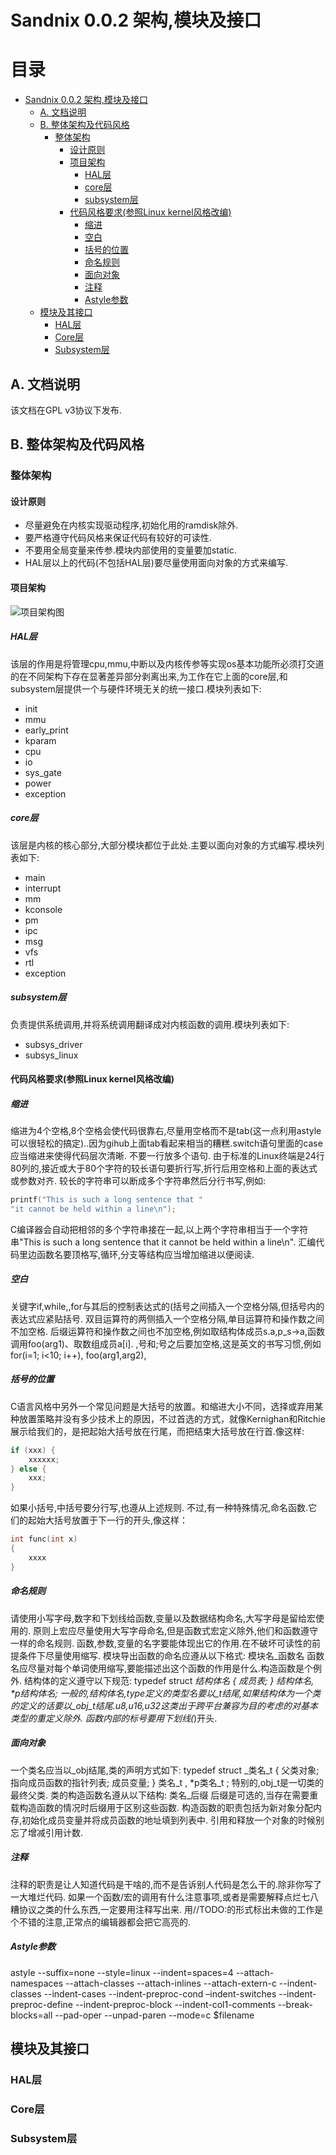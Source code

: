 # Sandnix 0.0.2 架构,模块及接口

目录
=================

* [Sandnix 0.0.2 架构,模块及接口](#sandnix-002-架构模块及接口)
  * [A. 文档说明](#a-文档说明)
  * [B. 整体架构及代码风格](#b-整体架构及代码风格)
    * [整体架构](#整体架构)
      * [设计原则](#设计原则)
      * [项目架构](#项目架构)
        * [HAL层](#hal层)
        * [core层](#core层)
        * [subsystem层](#subsystem层)
      * [代码风格要求(参照Linux kernel风格改编)](#代码风格要求参照linux-kernel风格改编)
        * [缩进](#缩进)
        * [空白](#空白)
        * [括号的位置](#括号的位置)
        * [命名规则](#命名规则)
        * [面向对象](#面向对象)
        * [注释](#注释)
        * [Astyle参数](#astyle参数)
  * [模块及其接口](#模块及其接口)
    * [HAL层](#hal层)
    * [Core层](#core层)
    * [Subsystem层](#subsystem层)

## A. 文档说明
该文档在GPL v3协议下发布.

## B. 整体架构及代码风格

### 整体架构

#### 设计原则

* 尽量避免在内核实现驱动程序,初始化用的ramdisk除外.
* 要严格遵守代码风格来保证代码有较好的可读性.
* 不要用全局变量来传参.模块内部使用的变量要加static.
* HAL层以上的代码(不包括HAL层)要尽量使用面向对象的方式来编写.

#### 项目架构

![项目架构图](http://7xsd89.com1.z0.glb.clouddn.com/project-arch.png)

##### HAL层

该层的作用是将管理cpu,mmu,中断以及内核传参等实现os基本功能所必须打交道的在不同架构下存在显著差异部分剥离出来,为工作在它上面的core层,和subsystem层提供一个与硬件环境无关的统一接口.模块列表如下:

* init
* mmu
* early_print
* kparam
* cpu
* io
* sys_gate
* power
* exception

##### core层

该层是内核的核心部分,大部分模块都位于此处.主要以面向对象的方式编写.模块列表如下:

* main
* interrupt
* mm
* kconsole
* pm
* ipc
* msg
* vfs
* rtl
* exception

##### subsystem层

负责提供系统调用,并将系统调用翻译成对内核函数的调用.模块列表如下:

* subsys_driver
* subsys_linux

#### 代码风格要求(参照Linux kernel风格改编)

##### 缩进

缩进为4个空格,8个空格会使代码很靠右,尽量用空格而不是tab(这一点利用astyle可以很轻松的搞定)..因为gihub上面tab看起来相当的糟糕.switch语句里面的case应当缩进来使得代码层次清晰.
不要一行放多个语句.
由于标准的Linux终端是24行80列的,接近或大于80个字符的较长语句要折行写,折行后用空格和上面的表达式或参数对齐.
较长的字符串可以断成多个字符串然后分行书写,例如:

```c
printf("This is such a long sentence that " 
"it cannot be held within a line\n");
```

C编译器会自动把相邻的多个字符串接在一起,以上两个字符串相当于一个字符串"This is such a long sentence that it cannot be held within a line\n".
汇编代码里边函数名要顶格写,循环,分支等结构应当增加缩进以便阅读.

##### 空白

关键字if,while,,for与其后的控制表达式的(括号之间插入一个空格分隔,但括号内的表达式应紧贴括号.
双目运算符的两侧插入一个空格分隔,单目运算符和操作数之间不加空格.
后缀运算符和操作数之间也不加空格,例如取结构体成员s.a,p_s->a,函数调用foo(arg1)、取数组成员a[i].
,号和;号之后要加空格,这是英文的书写习惯,例如for(i=1; i<10; i++), foo(arg1,arg2),

##### 括号的位置

C语言风格中另外一个常见问题是大括号的放置。和缩进大小不同，选择或弃用某种放置策略并没有多少技术上的原因，不过首选的方式，就像Kernighan和Ritchie展示给我们的，是把起始大括号放在行尾，而把结束大括号放在行首.像这样:

```c
if (xxx) {
	xxxxxx;
} else {
	xxx;
}
```

如果小括号,中括号要分行写,也遵从上述规则.
不过,有一种特殊情况,命名函数.它们的起始大括号放置于下一行的开头,像这样：

```c
int func(int x)
{
	xxxx
}
```

##### 命名规则

请使用小写字母,数字和下划线给函数,变量以及数据结构命名,大写字母是留给宏使用的.
原则上宏应尽量使用大写字母命名,但是函数式宏定义除外,他们和函数遵守一样的命名规则.
函数,参数,变量的名字要能体现出它的作用.在不破坏可读性的前提条件下尽量使用缩写.
模块导出函数的命名应遵从以下格式:
	模块名_函数名
函数名应尽量对每个单词使用缩写,要能描述出这个函数的作用是什么.构造函数是个例外.
结构体的定义遵守以下规范:
typedef	struct _结构体名 {
	成员表;
} 结构体名, *p结构体名;
一般的,结构体名,type定义的类型名要以_t结尾,如果结构体为一个类的定义的话要以_obj_t结尾.u8,u16,u32这类出于跨平台兼容为目的考虑的对基本类型的重定义除外.
函数内部的标号要用下划线(_)开头.

##### 面向对象

一个类名应当以_obj结尾,类的声明方式如下:
typedef	struct _类名_t {
	父类对象;
	指向成员函数的指针列表;
	成员变量;
} 类名_t , *p类名_t ;
特别的,obj_t是一切类的最终父类.
类的构造函数名遵从以下结构:
	类名_后缀
后缀是可选的,当存在需要重载构造函数的情况时后缀用于区别这些函数.
构造函数的职责包括为新对象分配内存,初始化成员变量并将成员函数的地址填到列表中.
引用和释放一个对象的时候别忘了增减引用计数.

##### 注释

注释的职责是让人知道代码是干啥的,而不是告诉别人代码是怎么干的.除非你写了一大堆烂代码.
如果一个函数/宏的调用有什么注意事项,或者是需要解释点烂七八糟协议之类的什么东西,一定要用注释写出来.
用//TODO:的形式标出未做的工作是个不错的注意,正常点的编辑器都会把它高亮的.

##### Astyle参数

astyle --suffix=none --style=linux --indent=spaces=4 --attach-namespaces --attach-classes --attach-inlines --attach-extern-c --indent-classes --indent-cases --indent-preproc-cond –indent-switches --indent-preproc-define --indent-preproc-block --indent-col1-comments --break-blocks=all --pad-oper --unpad-paren --mode=c $filename


## 模块及其接口

### HAL层

### Core层

### Subsystem层
